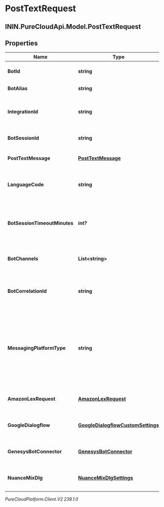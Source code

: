# PostTextRequest

## ININ.PureCloudApi.Model.PostTextRequest

## Properties

|Name | Type | Description | Notes|
|------------ | ------------- | ------------- | -------------|
| **BotId** | **string** | ID of the bot to send the text to. | |
| **BotAlias** | **string** | Alias/Version of the bot | [optional] |
| **IntegrationId** | **string** | the integration service id for the bot&#39;s credentials | |
| **BotSessionId** | **string** | GUID for this bot&#39;s session | |
| **PostTextMessage** | [**PostTextMessage**](PostTextMessage) | Message to send to the bot | |
| **LanguageCode** | **string** | The launguage code the bot will run under | [optional] |
| **BotSessionTimeoutMinutes** | **int?** | Override timeout for the bot session. This should be greater than 10 minutes. | [optional] |
| **BotChannels** | **List&lt;string&gt;** | The channels this bot is utilizing | [optional] |
| **BotCorrelationId** | **string** | Id for tracking the activity - this will be returned in the response | [optional] |
| **MessagingPlatformType** | **string** | If the channels list contains a &#39;Messaging&#39; item and the messaging platform is known, include it here to get accurate analytics | [optional] |
| **AmazonLexRequest** | [**AmazonLexRequest**](AmazonLexRequest) | Provider specific settings, if any | [optional] |
| **GoogleDialogflow** | [**GoogleDialogflowCustomSettings**](GoogleDialogflowCustomSettings) | Provider specific settings, if any | [optional] |
| **GenesysBotConnector** | [**GenesysBotConnector**](GenesysBotConnector) | Provider specific settings, if any | [optional] |
| **NuanceMixDlg** | [**NuanceMixDlgSettings**](NuanceMixDlgSettings) | Provider specific settings, if any | [optional] |



_PureCloudPlatform.Client.V2 239.1.0_
